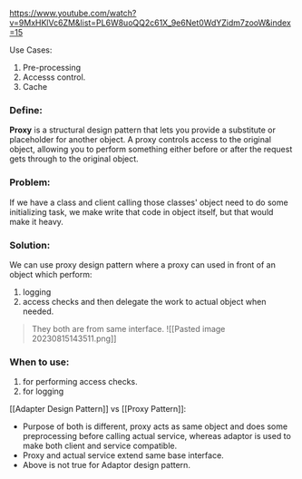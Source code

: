 
https://www.youtube.com/watch?v=9MxHKlVc6ZM&list=PL6W8uoQQ2c61X_9e6Net0WdYZidm7zooW&index=15

Use Cases:
1. Pre-processing
2. Accesss control.
3. Cache
### Define:
**Proxy** is a structural design pattern that lets you provide a substitute or placeholder for another object. A proxy controls access to the original object, allowing you to perform something either before or after the request gets through to the original object.

### Problem:
If we have a class and client calling those classes' object need to do some initializing task, we make write that code in object itself, but that would make it heavy.

### Solution:
We can use proxy design pattern where  a proxy can used in front of an object which perform:
1. logging
2. access checks
and then delegate the work to actual object when needed.
> They both are from same interface.
![[Pasted image 20230815143511.png]]

### When to use:
1. for performing access checks.
2. for logging

[[Adapter Design Pattern]] vs [[Proxy Pattern]]:
- Purpose of both is different, proxy acts as same object and does some preprocessing before calling actual service, whereas adaptor is used to make both client and service compatible.
- Proxy and actual service extend same base interface.
- Above is not true for Adaptor design pattern.